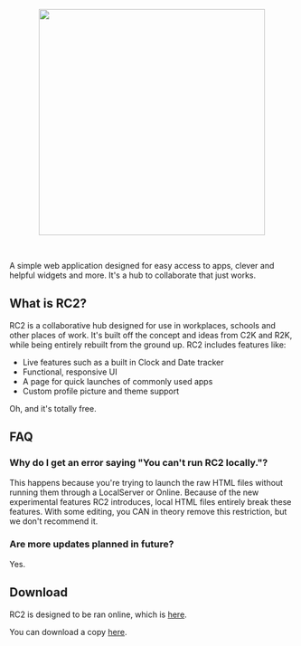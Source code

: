 <p align="center">
  <a href="https://plecak.lol/RC2">
    <img src="https://raw.githubusercontent.com/plecakserce/RC2/main/ad1.png" height="400px">
  </a>
</p>

&nbsp;

A simple web application designed for easy access
to apps, clever and helpful widgets and more. It's
a hub to collaborate that just works.

## What is RC2?

RC2 is a collaborative hub designed for use in
workplaces, schools and other places of work. It's built
off the concept and ideas from C2K and R2K, while being
entirely rebuilt from the ground up. RC2 includes features
like:

- Live features such as a built in Clock and Date tracker
- Functional, responsive UI
- A page for quick launches of commonly used apps
- Custom profile picture and theme support

Oh, and it's totally free.

## FAQ

### Why do I get an error saying "You can't run RC2 locally."?

This happens because you're trying to launch the raw HTML files without
running them through a LocalServer or Online. Because of the new
experimental features RC2 introduces, local HTML files entirely break
these features. With some editing, you CAN in theory remove this
restriction, but we don't recommend it.

### Are more updates planned in future?

Yes.

## Download

RC2 is designed to be ran online, which is [here](https://plecak.lol/RC2).

You can download a copy [here](https://github.com/plecakserce/RC2/releases/latest).

